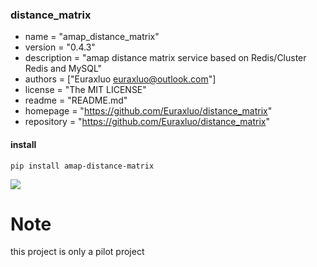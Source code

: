 ### distance_matrix 
- name = "amap_distance_matrix"
- version = "0.4.3"
- description = "amap distance matrix service based on Redis/Cluster Redis and MySQL"
- authors = ["Euraxluo <euraxluo@outlook.com>"]
- license = "The MIT LICENSE"
- readme = "README.md"
- homepage = "https://github.com/Euraxluo/distance_matrix"
- repository = "https://github.com/Euraxluo/distance_matrix"

#### install
`pip install amap-distance-matrix`

![](https://gitee.com/Euraxluo/images/raw/master/pycharm/MIK-RHfzjB.png)

# Note
this project is only a pilot project